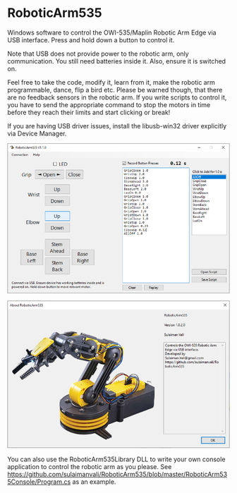 # RoboticArm535
Windows software to control the OWI-535/Maplin Robotic Arm Edge via USB interface. Press and hold down a button to control it.

Note that USB does not provide power to the robotic arm, only communication. You still need batteries inside it. Also, ensure it is switched on.

Feel free to take the code, modify it, learn from it, make the robotic arm programmable, dance, flip a bird etc.
Please be warned though, that there are no feedback sensors in the robotic arm. 
If you write scripts to control it, you have to send the appropriate command to stop the motors in time before they reach their limits and start clicking or break!

If you are having USB driver issues, install the libusb-win32 driver explicitly via Device Manager.

![alt text](https://github.com/sulaimanvali/RoboticArm535/blob/master/RoboticArm535/images/Screenshot1.png)

![alt text](https://github.com/sulaimanvali/RoboticArm535/blob/master/RoboticArm535/images/Screenshot2_AboutBox.png)


You can also use the RoboticArm535Library DLL to write your own console application to control the robotic arm as you please. See https://github.com/sulaimanvali/RoboticArm535/blob/master/RoboticArm535Console/Program.cs as an example.
